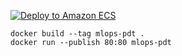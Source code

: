 [![Deploy to Amazon ECS](https://github.com/antoniogrv/mlops-patient-digital-twin/actions/workflows/__DEPLOY-ECR-ECS.yml/badge.svg)](https://github.com/antoniogrv/mlops-patient-digital-twin/actions/workflows/__DEPLOY-ECR-ECS.yml)

```
docker build --tag mlops-pdt .
docker run --publish 80:80 mlops-pdt
```

